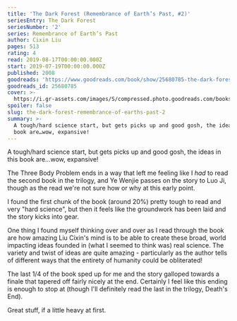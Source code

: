 ```yaml
---
title: 'The Dark Forest (Remembrance of Earth’s Past, #2)'
seriesEntry: The Dark Forest
seriesNumber: '2'
series: Remembrance of Earth’s Past
author: Cixin Liu
pages: 513
rating: 4
read: 2019-08-17T00:00:00.000Z
start: 2019-07-19T00:00:00.000Z
published: 2008
goodreads: 'https://www.goodreads.com/book/show/25680785-the-dark-forest'
goodreads_id: 25680785
cover: >-
  https://i.gr-assets.com/images/S/compressed.photo.goodreads.com/books/1439403315l/25680785._SX315_.jpg
spoiler: false
slug: the-dark-forest-remembrance-of-earths-past-2
summary: >-
  A tough/hard science start, but gets picks up and good gosh, the ideas in this
  book are…wow, expansive!
---
```

A tough/hard science start, but gets picks up and good gosh, the ideas in this book are…wow, expansive!

The Three Body Problem ends in a way that left me feeling like I _had_ to read the second book in the trilogy, and Ye Wenjie passes on the story to Luo Ji, though as the read we're not sure how or why at this early point.

I found the first chunk of the book (around 20%) pretty tough to read and very "hard science", but then it feels like the groundwork has been laid and the story kicks into gear.

One thing I found myself thinking over and over as I read through the book are how amazing Liu Cixin's mind is to be able to create these broad, world impacting ideas founded in (what I seemed to think was) real science. The variety and twist of ideas are quite amazing - particularly as the author tells of different ways that the entirety of humanity could be obliterated! 

The last 1/4 of the book sped up for me and the story galloped towards a finale that tapered off fairly nicely at the end. Certainly I feel like this ending is enough to stop at (though I'll definitely read the last in the trilogy, Death's End).

Great stuff, if a little heavy at first.

